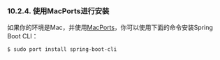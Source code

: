 ### 10.2.4. 使用MacPorts进行安装

如果你的环境是Mac，并使用[MacPorts](http://www.macports.org/)，你可以使用下面的命令安装Spring Boot CLI：
```shell
$ sudo port install spring-boot-cli
```
